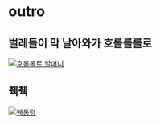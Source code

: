 # outro
## 벌레들이 막 날아와가 호롤롤롤로
[![호롤롤로 할머니](https://i.ytimg.com/vi/iVXZbzbKvLg/hqdefault.jpg)](https://www.youtube.com/watch?v=iVXZbzbKvLg)
## 췍췍
[![췍통령](https://i.ytimg.com/vi/myHLugB4uRY/maxresdefault.jpg)](https://www.youtube.com/watch?v=UqA3sOBpnO4)
